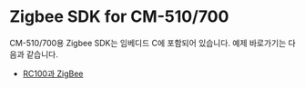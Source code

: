 # Zigbee SDK for CM-510/700

CM-510/700용 Zigbee SDK는 임베디드 C에 포함되어 있습니다.
예제 바로가기는 다음과 같습니다.
- [RC100과 ZigBee]

[RC100과 ZigBee]: ??
